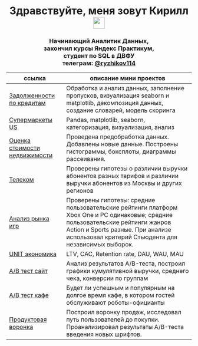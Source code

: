 <h1 align="center">Здравствуйте, меня зовут Кирилл</a> 
<img src="https://github.com/blackcater/blackcater/raw/main/images/Hi.gif" height="32"/></h1>
<h3 align="center">Начинающий Аналитик Данных, 
                  </br> закончил курсы Яндекс Практикум,
                  </br> студент по SQL в ДВФУ
                  </br> телеграм: <a href="https://t.me/ryzhikov114" target="_blank">@ryzhikov114</a></h3>

ссылка  | описание мини проектов
----------------|----------------------
[Задолженности по кредитам](p2_bank)       | Обработка и анализ данных, заполнение пропусков, визуализация seaborn и matplotlib, декомпозиция данных, создание словарей, модель скоринга
[Супермаркеты US](store_branches)       | Pandas, matplotlib, seaborn, категоризация, визуализация, анализ
[Оценка стоимости недвижимости](p3_house_price)       | Проведена предобработка данных. Добавлены новые данные. Построены гистограммы, боксплоты, диаграммы рассеивания.
[Телеком](p4_telecom)       | Проверены гипотезы о различии выручки абонентов разных тарифов и различии выручки абонентов из Москвы и других регионов
[Анализ рынка игр](p5_games_platform)       | Проверены гипотезы: средние пользовательские рейтинги платформ Xbox One и PC одинаковые; средние пользовательские рейтинги жанров Action и Sports разные. При анализе использовал критерий Стьюдента для независимых выборок.
[UNIT экономика](p6_unit_cac)       | LTV, CAC, Retention rate, DAU, WAU, MAU
[A/B тест сайт](p7_ab_test)       | Aнализ результатов A/B-теста, построил графики кумулятивной выручки, среднего чека, конверсии по группам
[A/B тест кафе](p8_probotics)       | Будет ли успешным и популярным на долгое время кафе, в котором гостей обслуживают роботы-официанты
[Продуктовая воронка](p9_prod_voronka)       | Построил воронку продаж, исследовал путь пользователей до покупки. Проанализировал результаты A/B-теста введения новых шрифтов.
